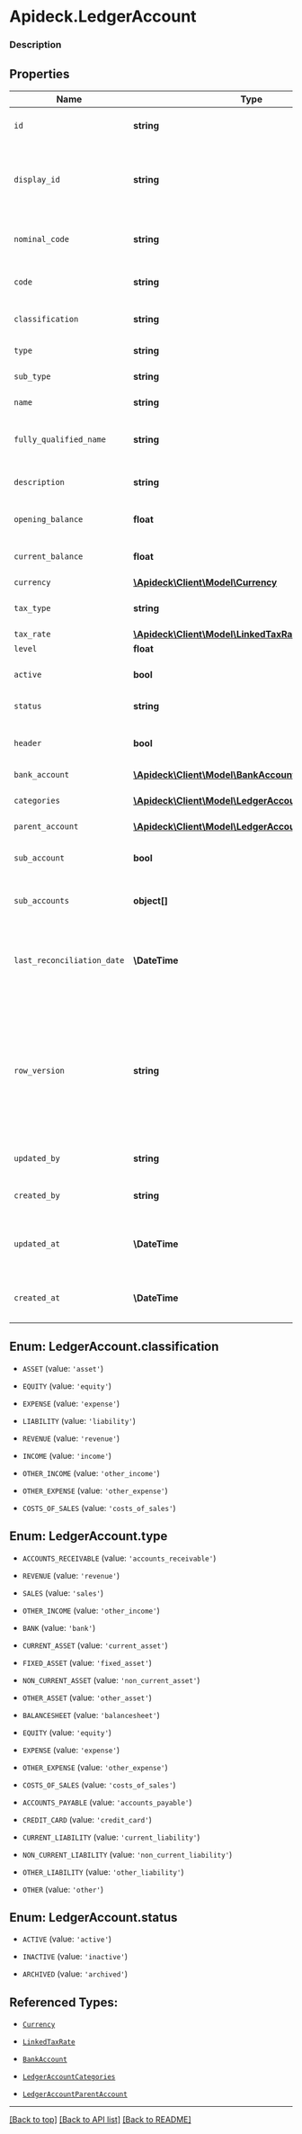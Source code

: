 # Apideck.LedgerAccount

### Description

## Properties
Name | Type | Description | Notes
------------ | ------------- | ------------- | -------------
`id` | **string** | A unique identifier for an object. | [optional] 
`display_id` | **string** | The human readable display ID used when displaying the account | [optional] 
`nominal_code` | **string** | The nominal code of the ledger account. | [optional] 
`code` | **string** | The code assigned to the account. | [optional] 
`classification` | **string** | The classification of account. | [optional] 
`type` | **string** | The type of account. | [optional] 
`sub_type` | **string** | The sub type of account. | [optional] 
`name` | **string** | The name of the account. | [optional] 
`fully_qualified_name` | **string** | The fully qualified name of the account. | [optional] 
`description` | **string** | The description of the account. | [optional] 
`opening_balance` | **float** | The opening balance of the account. | [optional] 
`current_balance` | **float** | The current balance of the account. | [optional] 
`currency` | [**\Apideck\Client\Model\Currency**](Currency.md) |  | [optional] 
`tax_type` | **string** | The tax type of the account. | [optional] 
`tax_rate` | [**\Apideck\Client\Model\LinkedTaxRate**](LinkedTaxRate.md) |  | [optional] 
`level` | **float** |  | [optional] 
`active` | **bool** | Whether the account is active or not. | [optional] 
`status` | **string** | The status of the account. | [optional] 
`header` | **bool** | Whether the account is a header or not. | [optional] 
`bank_account` | [**\Apideck\Client\Model\BankAccount**](BankAccount.md) |  | [optional] 
`categories` | [**\Apideck\Client\Model\LedgerAccountCategories[]**](LedgerAccountCategories.md) | The categories of the account. | [optional] 
`parent_account` | [**\Apideck\Client\Model\LedgerAccountParentAccount**](LedgerAccountParentAccount.md) |  | [optional] 
`sub_account` | **bool** | Whether the account is a sub account or not. | [optional] 
`sub_accounts` | **object[]** | The sub accounts of the account. | [optional] 
`last_reconciliation_date` | **\DateTime** | Reconciliation Date means the last calendar day of each Reconciliation Period. | [optional] 
`row_version` | **string** | A binary value used to detect updates to a object and prevent data conflicts. It is incremented each time an update is made to the object. | [optional] 
`updated_by` | **string** | The user who last updated the object. | [optional] 
`created_by` | **string** | The user who created the object. | [optional] 
`updated_at` | **\DateTime** | The date and time when the object was last updated. | [optional] 
`created_at` | **\DateTime** | The date and time when the object was created. | [optional] 





<a name="CLASSIFICATION"></a>
## Enum: LedgerAccount.classification


* `ASSET` (value: `'asset'`)

* `EQUITY` (value: `'equity'`)

* `EXPENSE` (value: `'expense'`)

* `LIABILITY` (value: `'liability'`)

* `REVENUE` (value: `'revenue'`)

* `INCOME` (value: `'income'`)

* `OTHER_INCOME` (value: `'other_income'`)

* `OTHER_EXPENSE` (value: `'other_expense'`)

* `COSTS_OF_SALES` (value: `'costs_of_sales'`)




<a name="TYPE"></a>
## Enum: LedgerAccount.type


* `ACCOUNTS_RECEIVABLE` (value: `'accounts_receivable'`)

* `REVENUE` (value: `'revenue'`)

* `SALES` (value: `'sales'`)

* `OTHER_INCOME` (value: `'other_income'`)

* `BANK` (value: `'bank'`)

* `CURRENT_ASSET` (value: `'current_asset'`)

* `FIXED_ASSET` (value: `'fixed_asset'`)

* `NON_CURRENT_ASSET` (value: `'non_current_asset'`)

* `OTHER_ASSET` (value: `'other_asset'`)

* `BALANCESHEET` (value: `'balancesheet'`)

* `EQUITY` (value: `'equity'`)

* `EXPENSE` (value: `'expense'`)

* `OTHER_EXPENSE` (value: `'other_expense'`)

* `COSTS_OF_SALES` (value: `'costs_of_sales'`)

* `ACCOUNTS_PAYABLE` (value: `'accounts_payable'`)

* `CREDIT_CARD` (value: `'credit_card'`)

* `CURRENT_LIABILITY` (value: `'current_liability'`)

* `NON_CURRENT_LIABILITY` (value: `'non_current_liability'`)

* `OTHER_LIABILITY` (value: `'other_liability'`)

* `OTHER` (value: `'other'`)




<a name="STATUS"></a>
## Enum: LedgerAccount.status


* `ACTIVE` (value: `'active'`)

* `INACTIVE` (value: `'inactive'`)

* `ARCHIVED` (value: `'archived'`)




## Referenced Types:












* [`Currency`](Currency.md)

* [`LinkedTaxRate`](LinkedTaxRate.md)




* [`BankAccount`](BankAccount.md)
* [`LedgerAccountCategories`](LedgerAccountCategories.md)
* [`LedgerAccountParentAccount`](LedgerAccountParentAccount.md)









---

[[Back to top]](#) [[Back to API list]](../../../../README.md#documentation-for-api-endpoints) [[Back to README]](../../../../README.md)


